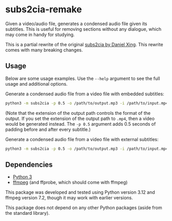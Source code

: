 # subs2cia-remake

Given a video/audio file, generates a condensed audio file given its subtitles. This is useful for removing sections without any dialogue, which may come in handy for studying.

This is a partial rewrite of the original [subs2cia by Daniel Xing](https://github.com/dxing97/subs2cia). This rewrite comes with many breaking changes.


## Usage

Below are some usage examples. Use the `--help` argument to see the full usage and additional options.

Generate a condensed audio file from a video file with embedded subtitles:

```bash
python3 -m subs2cia -p 0.5 -o /path/to/output.mp3 -i /path/to/input.mp4
```

(Note that the extension of the output path controls the format of the output. If you set the extension of the output path to `.mp4`, then a video would be generated instead. The `-p 0.5` argument adds 0.5 seconds of padding before and after every subtitle.)

Generate a condensed audio file from a video file with external subtitles:

```bash
python3 -m subs2cia -p 0.5 -o /path/to/output.mp3 -i /path/to/input.mp4 -is /path/to/subtitles.vtt
```


## Dependencies

- [Python 3](https://www.python.org/downloads/)
- [ffmpeg](https://ffmpeg.org/) (and ffprobe, which should come with ffmpeg)

This package was developed and tested using Python version 3.12 and ffmpeg version 7.2, though it may work with earlier versions.

This package does not depend on any other Python packages (aside from the standard library).



